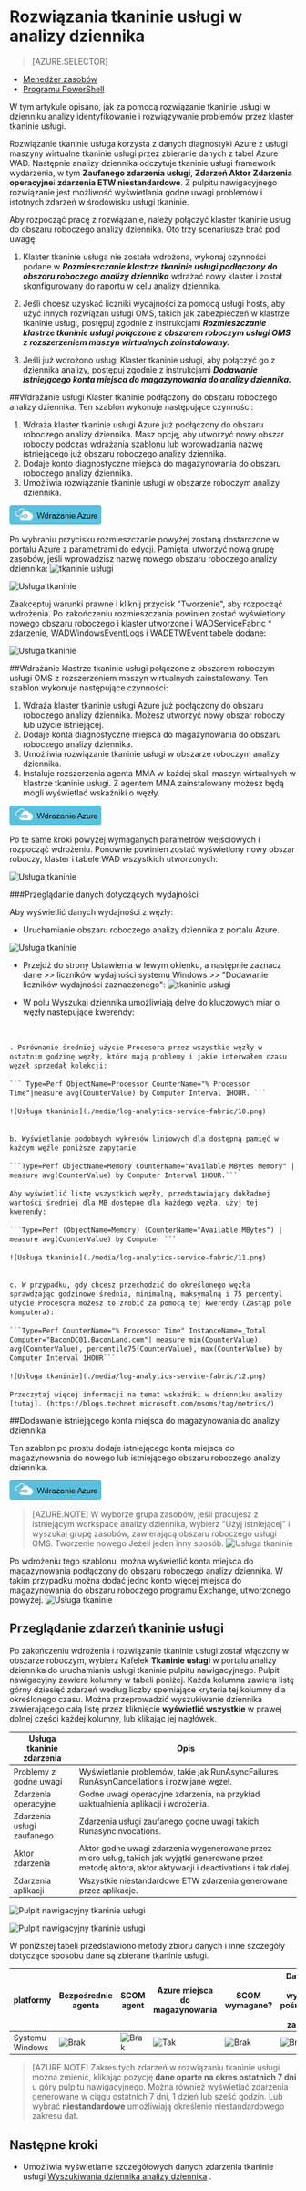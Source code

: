 <properties
    pageTitle="Optymalizowanie środowiska z rozwiązanie tkaninie usługi w dzienniku analizy | Microsoft Azure"
    description="Rozwiązanie tkaninie usługi można stosować do oceniania ryzyka i kondycji aplikacji usługi tkaninie, micro usług, węzły i klastrów."
    services="log-analytics"
    documentationCenter=""
    authors="niniikhena"
    manager="jochan"
    editor=""/>

<tags
    ms.service="log-analytics"
    ms.workload="na"
    ms.tgt_pltfrm="na"
    ms.devlang="na"
    ms.topic="article"
    ms.date="09/21/2016"
    ms.author="nini"/>



# <a name="service-fabric-solution-in-log-analytics"></a>Rozwiązania tkaninie usługi w analizy dziennika

> [AZURE.SELECTOR]
- [Menedżer zasobów](log-analytics-service-fabric-azure-resource-manager.md)
- [Programu PowerShell](log-analytics-service-fabric.md)

W tym artykule opisano, jak za pomocą rozwiązanie tkaninie usługi w dzienniku analizy identyfikowanie i rozwiązywanie problemów przez klaster tkaninie usługi.

Rozwiązanie tkaninie usługa korzysta z danych diagnostyki Azure z usługi maszyny wirtualne tkaninie usługi przez zbieranie danych z tabel Azure WAD. Następnie analizy dziennika odczytuje tkaninie usługi framework wydarzenia, w tym **Zaufanego zdarzenia usługi**, **Zdarzeń Aktor** **Zdarzenia operacyjne**i **zdarzenia ETW niestandardowe**. Z pulpitu nawigacyjnego rozwiązanie jest możliwość wyświetlania godne uwagi problemów i istotnych zdarzeń w środowisku usługi tkaninie.

Aby rozpocząć pracę z rozwiązanie, należy połączyć klaster tkaninie usług do obszaru roboczego analizy dziennika. Oto trzy scenariusze brać pod uwagę:

1. Klaster tkaninie usługa nie została wdrożona, wykonaj czynności podane w ***Rozmieszczanie klastrze tkaninie usługi podłączony do obszaru roboczego analizy dziennika*** wdrażać nowy klaster i został skonfigurowany do raportu w celu analizy dziennika.

2. Jeśli chcesz uzyskać liczniki wydajności za pomocą usługi hosts, aby użyć innych rozwiązań usługi OMS, takich jak zabezpieczeń w klastrze tkaninie usługi, postępuj zgodnie z instrukcjami ***Rozmieszczanie klastrze tkaninie usługi połączone z obszarem roboczym usługi OMS z rozszerzeniem maszyn wirtualnych zainstalowany.***

3. Jeśli już wdrożono usługi Klaster tkaninie usługi, aby połączyć go z dziennika analizy, postępuj zgodnie z instrukcjami ***Dodawanie istniejącego konta miejsca do magazynowania do analizy dziennika.***


##<a name="deploy-a-service-fabric-cluster-connected-to-a-log-analytics-workspace"></a>Wdrażanie usługi Klaster tkaninie podłączony do obszaru roboczego analizy dziennika.
Ten szablon wykonuje następujące czynności:


1. Wdraża klaster tkaninie usługi Azure już podłączony do obszaru roboczego analizy dziennika. Masz opcję, aby utworzyć nowy obszar roboczy podczas wdrażania szablonu lub wprowadzania nazwę istniejącego już obszaru roboczego analizy dziennika.
2. Dodaje konto diagnostyczne miejsca do magazynowania do obszaru roboczego analizy dziennika.
3. Umożliwia rozwiązanie tkaninie usługi w obszarze roboczym analizy dziennika.

[![Wdrażanie Azure](./media/log-analytics-service-fabric/deploybutton.png)](https://portal.azure.com/#create/Microsoft.Template/uri/https%3A%2F%2Fraw.githubusercontent.com%2Fazure%2Fazure-quickstart-templates%2Fmaster%2Fservice-fabric-oms%2F%2Fazuredeploy.json)


Po wybraniu przycisku rozmieszczanie powyżej zostaną dostarczone w portalu Azure z parametrami do edycji. Pamiętaj utworzyć nową grupę zasobów, jeśli wprowadzisz nazwę nowego obszaru roboczego analizy dziennika: ![tkaninie usługi](./media/log-analytics-service-fabric/2.png)

![Usługa tkaninie](./media/log-analytics-service-fabric/3.png)

Zaakceptuj warunki prawne i kliknij przycisk "Tworzenie", aby rozpocząć wdrożenia. Po zakończeniu rozmieszczania powinien zostać wyświetlony nowego obszaru roboczego i klaster utworzone i WADServiceFabric * zdarzenie, WADWindowsEventLogs i WADETWEvent tabele dodane:

![Usługa tkaninie](./media/log-analytics-service-fabric/4.png)

##<a name="deploy-a-service-fabric-cluster-connected-to-an-oms-workspace-with-vm-extension-installed"></a>Wdrażanie klastrze tkaninie usługi połączone z obszarem roboczym usługi OMS z rozszerzeniem maszyn wirtualnych zainstalowany.
Ten szablon wykonuje następujące czynności:

1. Wdraża klaster tkaninie usługi Azure już podłączony do obszaru roboczego analizy dziennika. Możesz utworzyć nowy obszar roboczy lub użycie istniejącej.
2. Dodaje konta diagnostyczne miejsca do magazynowania do obszaru roboczego analizy dziennika.
3. Umożliwia rozwiązanie tkaninie usługi w obszarze roboczym analizy dziennika.
4. Instaluje rozszerzenia agenta MMA w każdej skali maszyn wirtualnych w klastrze tkaninie usługi. Z agentem MMA zainstalowany możesz będą mogli wyświetlać wskaźniki o węzły.


[![Wdrażanie Azure](./media/log-analytics-service-fabric/deploybutton.png)](https://portal.azure.com/#create/Microsoft.Template/uri/https%3A%2F%2Fraw.githubusercontent.com%2Fazure%2Fazure-quickstart-templates%2Fmaster%2Fservice-fabric-vmss-oms%2F%2Fazuredeploy.json)


Po te same kroki powyżej wymaganych parametrów wejściowych i rozpocząć wdrożeniu. Ponownie powinien zostać wyświetlony nowy obszar roboczy, klaster i tabele WAD wszystkich utworzonych:

![Usługa tkaninie](./media/log-analytics-service-fabric/5.png)

###<a name="viewing-performance-data"></a>Przeglądanie danych dotyczących wydajności

Aby wyświetlić danych wydajności z węzły:
</br>
- Uruchamianie obszaru roboczego analizy dziennika z portalu Azure.

![Usługa tkaninie](./media/log-analytics-service-fabric/6.png)

- Przejdź do strony Ustawienia w lewym okienku, a następnie zaznacz dane >> liczników wydajności systemu Windows >> "Dodawanie liczników wydajności zaznaczonego": ![tkaninie usługi](./media/log-analytics-service-fabric/7.png)

- W polu Wyszukaj dziennika umożliwiają delve do kluczowych miar o węzły następujące kwerendy:
</br>

    . Porównanie średniej użycie Procesora przez wszystkie węzły w ostatnim godzinę węzły, które mają problemy i jakie interwałem czasu węzeł sprzedał kolekcji:

    ``` Type=Perf ObjectName=Processor CounterName="% Processor Time"|measure avg(CounterValue) by Computer Interval 1HOUR. ```

    ![Usługa tkaninie](./media/log-analytics-service-fabric/10.png)


    b. Wyświetlanie podobnych wykresów liniowych dla dostępną pamięć w każdym węźle poniższe zapytanie:

    ```Type=Perf ObjectName=Memory CounterName="Available MBytes Memory" | measure avg(CounterValue) by Computer Interval 1HOUR.```

    Aby wyświetlić listę wszystkich węzły, przedstawiający dokładnej wartości średniej dla MB dostępne dla każdego węzła, użyj tej kwerendy:

    ```Type=Perf (ObjectName=Memory) (CounterName="Available MBytes") | measure avg(CounterValue) by Computer ```

    ![Usługa tkaninie](./media/log-analytics-service-fabric/11.png)


    c. W przypadku, gdy chcesz przechodzić do określonego węzła sprawdzając godzinowe średnia, minimalną, maksymalną i 75 percentyl użycie Procesora możesz to zrobić za pomocą tej kwerendy (Zastąp pole komputera):

    ```Type=Perf CounterName="% Processor Time" InstanceName=_Total Computer="BaconDC01.BaconLand.com"| measure min(CounterValue), avg(CounterValue), percentile75(CounterValue), max(CounterValue) by Computer Interval 1HOUR```

    ![Usługa tkaninie](./media/log-analytics-service-fabric/12.png)

    Przeczytaj więcej informacji na temat wskaźniki w dzienniku analizy [tutaj]. (https://blogs.technet.microsoft.com/msoms/tag/metrics/)


##<a name="adding-an-existing-storage-account-to-log-analytics"></a>Dodawanie istniejącego konta miejsca do magazynowania do analizy dziennika

Ten szablon po prostu dodaje istniejącego konta miejsca do magazynowania do nowego lub istniejącego obszaru roboczego analizy dziennika.
</br>

[![Wdrażanie Azure](./media/log-analytics-service-fabric/deploybutton.png)](https://portal.azure.com/#create/Microsoft.Template/uri/https%3A%2F%2Fraw.githubusercontent.com%2FAzure%2Fazure-quickstart-templates%2Fmaster%2Foms-existing-storage-account%2Fazuredeploy.json)

>[AZURE.NOTE] W wyborze grupa zasobów, jeśli pracujesz z istniejącym workspace analizy dziennika, wybierz "Użyj istniejącej" i wyszukaj grupę zasobów, zawierającą obszaru roboczego usługi OMS. Tworzenie nowego Jeżeli jeden inny sposób.
![Usługa tkaninie](./media/log-analytics-service-fabric/8.png)

Po wdrożeniu tego szablonu, można wyświetlić konta miejsca do magazynowania podłączony do obszaru roboczego analizy dziennika. W takim przypadku można dodać jedno konto więcej miejsca do magazynowania do obszaru roboczego programu Exchange, utworzonego powyżej.
![Usługa tkaninie](./media/log-analytics-service-fabric/9.png)

## <a name="view-service-fabric-events"></a>Przeglądanie zdarzeń tkaninie usługi

Po zakończeniu wdrożenia i rozwiązanie tkaninie usługi został włączony w obszarze roboczym, wybierz Kafelek **Tkaninie usługi** w portalu analizy dziennika do uruchamiania usługi tkaninie pulpitu nawigacyjnego. Pulpit nawigacyjny zawiera kolumny w tabeli poniżej. Każda kolumna zawiera listę górny dziesięć zdarzeń według liczby spełniające kryteria tej kolumny dla określonego czasu. Można przeprowadzić wyszukiwanie dziennika zawierającego całą listę przez kliknięcie **wyświetlić wszystkie** w prawej dolnej części każdej kolumny, lub klikając jej nagłówek.

| **Usługa tkaninie zdarzenia** | **Opis** |
| --- | --- |
| Problemy z godne uwagi | Wyświetlanie problemów, takie jak RunAsyncFailures RunAsynCancellations i rozwijane węzeł. |
| Zdarzenia operacyjne | Godne uwagi operacyjne zdarzenia, na przykład uaktualnienia aplikacji i wdrożenia. |
| Zdarzenia usługi zaufanego | Zdarzenia usługi zaufanego godne uwagi takich Runasyncinvocations. |
| Aktor zdarzenia | Aktor godne uwagi zdarzenia wygenerowane przez micro usług, takich jak wyjątki generowane przez metodę aktora, aktor aktywacji i deactivations i tak dalej. |
| Zdarzenia aplikacji | Wszystkie niestandardowe ETW zdarzenia generowane przez aplikacje. |

![Pulpit nawigacyjny tkaninie usługi](./media/log-analytics-service-fabric/sf3.png)

![Pulpit nawigacyjny tkaninie usługi](./media/log-analytics-service-fabric/sf4.png)


W poniższej tabeli przedstawiono metody zbioru danych i inne szczegóły dotyczące sposobu dane są zbierane tkaninie usługi.

| platformy | Bezpośrednie agenta | SCOM agent | Azure miejsca do magazynowania | SCOM wymagane? | Dane agenta SCOM wysyłane za pośrednictwem grupy zarządzania | częstotliwość pobierania |
|---|---|---|---|---|---|---|
|Systemu Windows|![Brak](./media/log-analytics-malware/oms-bullet-red.png)|![Brak](./media/log-analytics-malware/oms-bullet-red.png)| ![Tak](./media/log-analytics-malware/oms-bullet-green.png)|            ![Brak](./media/log-analytics-malware/oms-bullet-red.png)|![Brak](./media/log-analytics-malware/oms-bullet-red.png)|10 minut |


>[AZURE.NOTE] Zakres tych zdarzeń w rozwiązaniu tkaninie usługi można zmienić, klikając pozycję **dane oparte na okres ostatnich 7 dni** u góry pulpitu nawigacyjnego. Można również wyświetlać zdarzenia generowane w ciągu ostatnich 7 dni, 1 dzień lub sześć godzin. Lub wybrać **niestandardowe** umożliwiają określenie niestandardowego zakresu dat.


## <a name="next-steps"></a>Następne kroki

- Umożliwia wyświetlanie szczegółowych danych zdarzenia tkaninie usługi [Wyszukiwania dziennika analizy dziennika](log-analytics-log-searches.md) .
